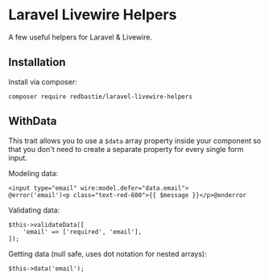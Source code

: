 # Laravel Livewire Helpers

A few useful helpers for Laravel & Livewire.

## Installation

Install via composer:

    composer require redbastie/laravel-livewire-helpers

## WithData

This trait allows you to use a `$data` array property inside your component so that you don't need to create a separate property for every single form input.

Modeling data:

    <input type="email" wire:model.defer="data.email">
    @error('email')<p class="text-red-600">{{ $message }}</p>@enderror

Validating data:

    $this->validateData([
        'email' => ['required', 'email'],
    ]);

Getting data (null safe, uses dot notation for nested arrays):

    $this->data('email');
